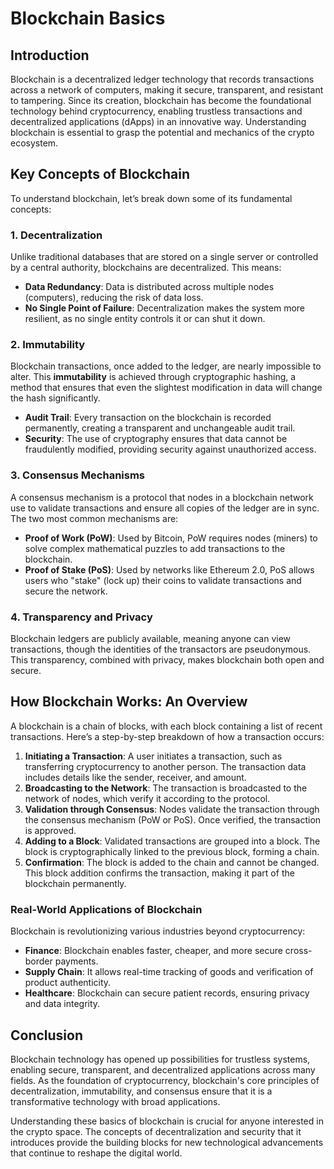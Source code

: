 
# Blockchain Basics

## Introduction
Blockchain is a decentralized ledger technology that records transactions across a network of computers, making it secure, transparent, and resistant to tampering. Since its creation, blockchain has become the foundational technology behind cryptocurrency, enabling trustless transactions and decentralized applications (dApps) in an innovative way. Understanding blockchain is essential to grasp the potential and mechanics of the crypto ecosystem.

## Key Concepts of Blockchain
To understand blockchain, let’s break down some of its fundamental concepts:

### 1. Decentralization
   Unlike traditional databases that are stored on a single server or controlled by a central authority, blockchains are decentralized. This means:
   - **Data Redundancy**: Data is distributed across multiple nodes (computers), reducing the risk of data loss.
   - **No Single Point of Failure**: Decentralization makes the system more resilient, as no single entity controls it or can shut it down.

### 2. Immutability
   Blockchain transactions, once added to the ledger, are nearly impossible to alter. This **immutability** is achieved through cryptographic hashing, a method that ensures that even the slightest modification in data will change the hash significantly.
   - **Audit Trail**: Every transaction on the blockchain is recorded permanently, creating a transparent and unchangeable audit trail.
   - **Security**: The use of cryptography ensures that data cannot be fraudulently modified, providing security against unauthorized access.

### 3. Consensus Mechanisms
   A consensus mechanism is a protocol that nodes in a blockchain network use to validate transactions and ensure all copies of the ledger are in sync. The two most common mechanisms are:
   - **Proof of Work (PoW)**: Used by Bitcoin, PoW requires nodes (miners) to solve complex mathematical puzzles to add transactions to the blockchain.
   - **Proof of Stake (PoS)**: Used by networks like Ethereum 2.0, PoS allows users who "stake" (lock up) their coins to validate transactions and secure the network.

### 4. Transparency and Privacy
   Blockchain ledgers are publicly available, meaning anyone can view transactions, though the identities of the transactors are pseudonymous. This transparency, combined with privacy, makes blockchain both open and secure.

## How Blockchain Works: An Overview
A blockchain is a chain of blocks, with each block containing a list of recent transactions. Here’s a step-by-step breakdown of how a transaction occurs:

1. **Initiating a Transaction**: A user initiates a transaction, such as transferring cryptocurrency to another person. The transaction data includes details like the sender, receiver, and amount.
2. **Broadcasting to the Network**: The transaction is broadcasted to the network of nodes, which verify it according to the protocol.
3. **Validation through Consensus**: Nodes validate the transaction through the consensus mechanism (PoW or PoS). Once verified, the transaction is approved.
4. **Adding to a Block**: Validated transactions are grouped into a block. The block is cryptographically linked to the previous block, forming a chain.
5. **Confirmation**: The block is added to the chain and cannot be changed. This block addition confirms the transaction, making it part of the blockchain permanently.

### Real-World Applications of Blockchain
Blockchain is revolutionizing various industries beyond cryptocurrency:
- **Finance**: Blockchain enables faster, cheaper, and more secure cross-border payments.
- **Supply Chain**: It allows real-time tracking of goods and verification of product authenticity.
- **Healthcare**: Blockchain can secure patient records, ensuring privacy and data integrity.

## Conclusion
Blockchain technology has opened up possibilities for trustless systems, enabling secure, transparent, and decentralized applications across many fields. As the foundation of cryptocurrency, blockchain's core principles of decentralization, immutability, and consensus ensure that it is a transformative technology with broad applications.

Understanding these basics of blockchain is crucial for anyone interested in the crypto space. The concepts of decentralization and security that it introduces provide the building blocks for new technological advancements that continue to reshape the digital world.
